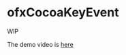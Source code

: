 ofxCocoaKeyEvent
================

WIP  

The demo video is [here](https://www.youtube.com/watch?v=JI8bHvoLEuY)
